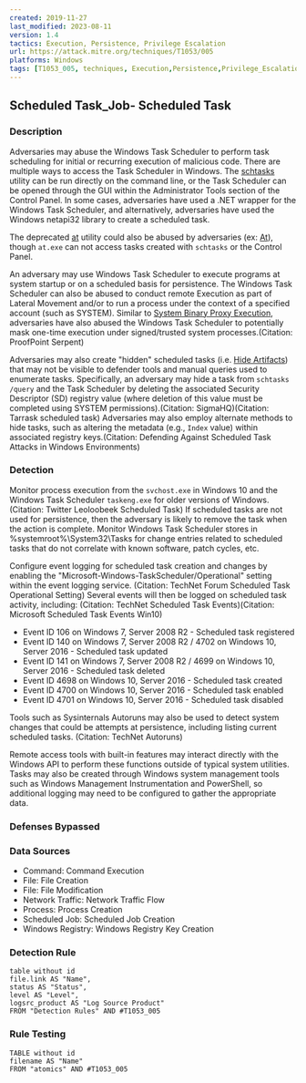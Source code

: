 ```yaml
---
created: 2019-11-27
last_modified: 2023-08-11
version: 1.4
tactics: Execution, Persistence, Privilege Escalation
url: https://attack.mitre.org/techniques/T1053/005
platforms: Windows
tags: [T1053_005, techniques, Execution,Persistence,Privilege_Escalation]
---
```


## Scheduled Task_Job- Scheduled Task

### Description

Adversaries may abuse the Windows Task Scheduler to perform task scheduling for initial or recurring execution of malicious code. There are multiple ways to access the Task Scheduler in Windows. The [schtasks](https://attack.mitre.org/software/S0111) utility can be run directly on the command line, or the Task Scheduler can be opened through the GUI within the Administrator Tools section of the Control Panel. In some cases, adversaries have used a .NET wrapper for the Windows Task Scheduler, and alternatively, adversaries have used the Windows netapi32 library to create a scheduled task.

The deprecated [at](https://attack.mitre.org/software/S0110) utility could also be abused by adversaries (ex: [At](https://attack.mitre.org/techniques/T1053/002)), though <code>at.exe</code> can not access tasks created with <code>schtasks</code> or the Control Panel.

An adversary may use Windows Task Scheduler to execute programs at system startup or on a scheduled basis for persistence. The Windows Task Scheduler can also be abused to conduct remote Execution as part of Lateral Movement and/or to run a process under the context of a specified account (such as SYSTEM). Similar to [System Binary Proxy Execution](https://attack.mitre.org/techniques/T1218), adversaries have also abused the Windows Task Scheduler to potentially mask one-time execution under signed/trusted system processes.(Citation: ProofPoint Serpent)

Adversaries may also create "hidden" scheduled tasks (i.e. [Hide Artifacts](https://attack.mitre.org/techniques/T1564)) that may not be visible to defender tools and manual queries used to enumerate tasks. Specifically, an adversary may hide a task from `schtasks /query` and the Task Scheduler by deleting the associated Security Descriptor (SD) registry value (where deletion of this value must be completed using SYSTEM permissions).(Citation: SigmaHQ)(Citation: Tarrask scheduled task) Adversaries may also employ alternate methods to hide tasks, such as altering the metadata (e.g., `Index` value) within associated registry keys.(Citation: Defending Against Scheduled Task Attacks in Windows Environments) 

### Detection

Monitor process execution from the <code>svchost.exe</code> in Windows 10 and the Windows Task Scheduler <code>taskeng.exe</code> for older versions of Windows. (Citation: Twitter Leoloobeek Scheduled Task) If scheduled tasks are not used for persistence, then the adversary is likely to remove the task when the action is complete. Monitor Windows Task Scheduler stores in %systemroot%\System32\Tasks for change entries related to scheduled tasks that do not correlate with known software, patch cycles, etc.

Configure event logging for scheduled task creation and changes by enabling the "Microsoft-Windows-TaskScheduler/Operational" setting within the event logging service. (Citation: TechNet Forum Scheduled Task Operational Setting) Several events will then be logged on scheduled task activity, including: (Citation: TechNet Scheduled Task Events)(Citation: Microsoft Scheduled Task Events Win10)

* Event ID 106 on Windows 7, Server 2008 R2 - Scheduled task registered
* Event ID 140 on Windows 7, Server 2008 R2 / 4702 on Windows 10, Server 2016 - Scheduled task updated
* Event ID 141 on Windows 7, Server 2008 R2 / 4699 on Windows 10, Server 2016 - Scheduled task deleted
* Event ID 4698 on Windows 10, Server 2016 - Scheduled task created
* Event ID 4700 on Windows 10, Server 2016 - Scheduled task enabled
* Event ID 4701 on Windows 10, Server 2016 - Scheduled task disabled

Tools such as Sysinternals Autoruns may also be used to detect system changes that could be attempts at persistence, including listing current scheduled tasks. (Citation: TechNet Autoruns)

Remote access tools with built-in features may interact directly with the Windows API to perform these functions outside of typical system utilities. Tasks may also be created through Windows system management tools such as Windows Management Instrumentation and PowerShell, so additional logging may need to be configured to gather the appropriate data.

### Defenses Bypassed



### Data Sources

  - Command: Command Execution
  -  File: File Creation
  -  File: File Modification
  -  Network Traffic: Network Traffic Flow
  -  Process: Process Creation
  -  Scheduled Job: Scheduled Job Creation
  -  Windows Registry: Windows Registry Key Creation
### Detection Rule

```dataview
table without id
file.link AS "Name",
status AS "Status",
level AS "Level",
logsrc_product AS "Log Source Product"
FROM "Detection Rules" AND #T1053_005
```

### Rule Testing

```dataview
TABLE without id
filename AS "Name"
FROM "atomics" AND #T1053_005
```
